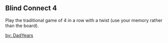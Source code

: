 ## Blind Connect 4

Play the traditional game of 4 in a row with a twist (use your memory rather than the board).

[by: DadYears](https://dadyears.art/)
